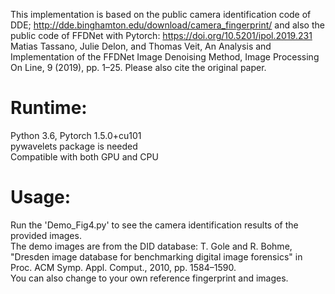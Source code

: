
This implementation is based on the public camera identification code of DDE; http://dde.binghamton.edu/download/camera_fingerprint/
and also the public code of FFDNet with Pytorch: https://doi.org/10.5201/ipol.2019.231
Matias Tassano, Julie Delon, and Thomas Veit, An Analysis and Implementation of the FFDNet Image Denoising Method,
Image Processing On Line, 9 (2019), pp. 1–25.
Please also cite the original paper.

# Runtime: 
  Python 3.6, Pytorch 1.5.0+cu101  
  pywavelets package is needed  
  Compatible with both GPU and CPU

# Usage:
  Run the 'Demo_Fig4.py' to see the camera identification results of the provided images.  
  The demo images are from the DID database: T. Gole and R. Bohme, "Dresden image database for benchmarking digital image forensics" in Proc. ACM Symp. Appl. Comput., 2010, pp. 1584–1590.  
  You can also change to your own reference fingerprint and images.

